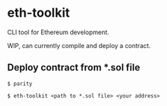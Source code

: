 # eth-toolkit
CLI tool for Ethereum development.

WIP, can currently compile and deploy a contract.

## Deploy contract from *.sol file
`$ parity`

`$ eth-toolkit <path to *.sol file> <your address>`